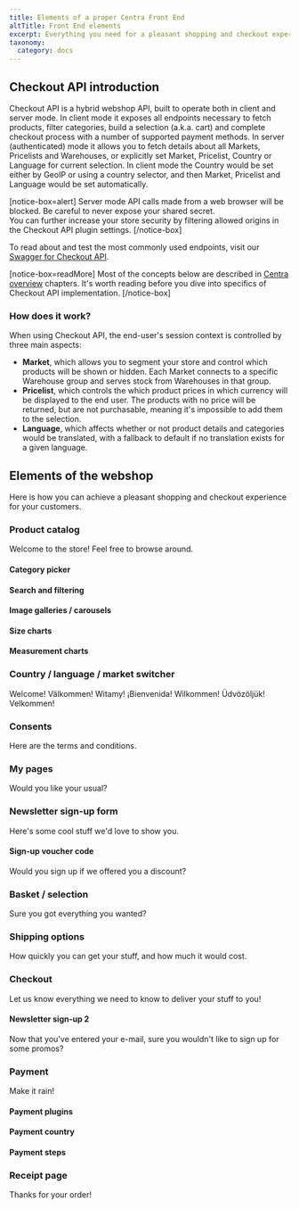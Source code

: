 ```yaml
---
title: Elements of a proper Centra Front End
altTitle: Front End elements
excerpt: Everything you need for a pleasant shopping and checkout experience, with examples using Centra's Checkout API.
taxonomy:
  category: docs
---
```


## Checkout API introduction

Checkout API is a hybrid webshop API, built to operate both in client and server mode. In client mode it exposes all endpoints necessary to fetch products, filter categories, build a selection (a.k.a. cart) and complete checkout process with a number of supported payment methods. In server (authenticated) mode it allows you to fetch details about all Markets, Pricelists and Warehouses, or explicitly set Market, Pricelist, Country or Language for current selection. In client mode the Country would be set either by GeoIP or using a country selector, and then Market, Pricelist and Language would be set automatically.

[notice-box=alert]
Server mode API calls made from a web browser will be blocked. Be careful to never expose your shared secret.  
You can further increase your store security by filtering allowed origins in the Checkout API plugin settings.
[/notice-box]

To read about and test the most commonly used endpoints, visit our [Swagger for Checkout API](https://docs.centra.com/swagger-ui/?api=CheckoutAPI).

[notice-box=readMore]
Most of the concepts below are described in [Centra overview](/overview) chapters. It's worth reading before you dive into specifics of Checkout API implementation.
[/notice-box]

### How does it work?

When using Checkout API, the end-user's session context is controlled by three main aspects:
* **Market**, which allows you to segment your store and control which products will be shown or hidden. Each Market connects to a specific Warehouse group and serves stock from Warehouses in that group.
* **Pricelist**, which controls the which product prices in which currency will be displayed to the end user. The products with no price will be returned, but are not purchasable, meaning it's impossible to add them to the selection.
* **Language**, which affects whether or not product details and categories would be translated, with a fallback to default if no translation exists for a given language.



## Elements of the webshop

Here is how you can achieve a pleasant shopping and checkout experience for your customers.

### Product catalog

Welcome to the store! Feel free to browse around.

#### Category picker

#### Search and filtering

#### Image galleries / carousels

#### Size charts

#### Measurement charts

### Country / language / market switcher

Welcome! Välkommen! Witamy! ¡Bienvenida! Wilkommen! Üdvözöljük! Velkommen!

### Consents

Here are the terms and conditions.

### My pages

Would you like your usual?

### Newsletter sign-up form

Here's some cool stuff we'd love to show you.

#### Sign-up voucher code

Would you sign up if we offered you a discount?

### Basket / selection

Sure you got everything you wanted?

### Shipping options

How quickly you can get your stuff, and how much it would cost.

### Checkout

Let us know everything we need to know to deliver your stuff to you!

#### Newsletter sign-up 2

Now that you've entered your e-mail, sure you wouldn't like to sign up for some promos?

### Payment

Make it rain!

#### Payment plugins

#### Payment country

#### Payment steps

### Receipt page

Thanks for your order!
